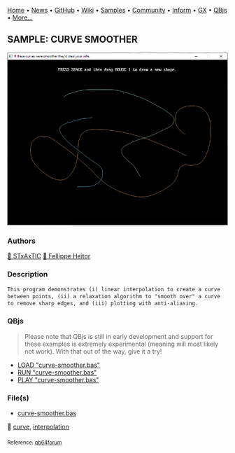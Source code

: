 [Home](https://qb64.com) • [News](../../news.md) • [GitHub](https://github.com/QB64Official/qb64) • [Wiki](https://github.com/QB64Official/qb64/wiki) • [Samples](../../samples.md) • [Community](../../community.md) • [Inform](../../inform.md) • [GX](../../gx.md) • [QBjs](../../qbjs.md) • [More...](../../more.md)

## SAMPLE: CURVE SMOOTHER

![screenshot.png](img/screenshot.png)

### Authors

[🐝 STxAxTIC](../stxaxtic.md) [🐝 Fellippe Heitor](../fellippe-heitor.md) 

### Description

```text
This program demonstrates (i) linear interpolation to create a curve between points, (ii) a relaxation algorithm to "smooth over" a curve to remove sharp edges, and (iii) plotting with anti-aliasing.
```

### QBjs

> Please note that QBjs is still in early development and support for these examples is extremely experimental (meaning will most likely not work). With that out of the way, give it a try!

* [LOAD "curve-smoother.bas"](https://v6p9d9t4.ssl.hwcdn.net/html/5963335/index.html?src=https://qb64.com/samples/curve-smoother/src/curve-smoother.bas)
* [RUN "curve-smoother.bas"](https://v6p9d9t4.ssl.hwcdn.net/html/5963335/index.html?mode=auto&src=https://qb64.com/samples/curve-smoother/src/curve-smoother.bas)
* [PLAY "curve-smoother.bas"](https://v6p9d9t4.ssl.hwcdn.net/html/5963335/index.html?mode=play&src=https://qb64.com/samples/curve-smoother/src/curve-smoother.bas)

### File(s)

* [curve-smoother.bas](src/curve-smoother.bas)

🔗 [curve](../curve.md), [interpolation](../interpolation.md)


<sub>Reference: [qb64forum](https://qb64forum.alephc.xyz/index.php?topic=184.0) </sub>
